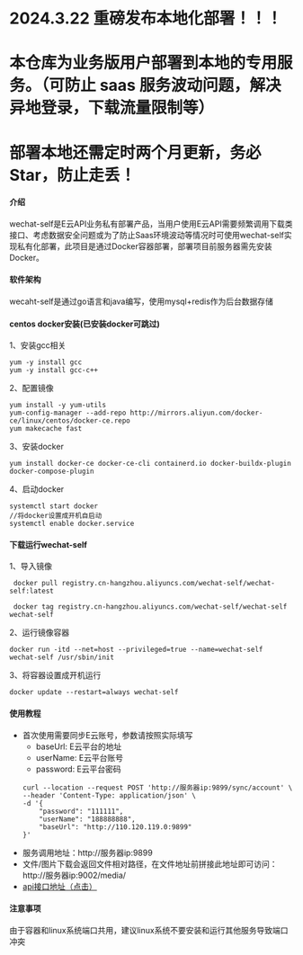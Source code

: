 # 2024.3.22 重磅发布本地化部署！！！
# 本仓库为业务版用户部署到本地的专用服务。（可防止 saas 服务波动问题，解决异地登录，下载流量限制等）
# 部署本地还需定时两个月更新，务必 Star，防止走丢！


#### 介绍
wechat-self是E云API业务私有部署产品，当用户使用E云API需要频繁调用下载类接口、考虑数据安全问题或为了防止Saas环境波动等情况时可使用wechat-self实现私有化部署，此项目是通过Docker容器部署，部署项目前服务器需先安装Docker。

#### 软件架构
wecaht-self是通过go语言和java编写，使用mysql+redis作为后台数据存储


#### centos docker安装(已安装docker可跳过)  


1、安装gcc相关
```
yum -y install gcc
yum -y install gcc-c++
```
2、配置镜像

```
yum install -y yum-utils
yum-config-manager --add-repo http://mirrors.aliyun.com/docker-ce/linux/centos/docker-ce.repo
yum makecache fast
```
3、安装docker

```
yum install docker-ce docker-ce-cli containerd.io docker-buildx-plugin docker-compose-plugin
```
4、启动docker

```
systemctl start docker
//将docker设置成开机自启动
systemctl enable docker.service
```
#### 下载运行wechat-self

1、导入镜像

```
 docker pull registry.cn-hangzhou.aliyuncs.com/wechat-self/wechat-self:latest
 
 docker tag registry.cn-hangzhou.aliyuncs.com/wechat-self/wechat-self wechat-self
```
2、运行镜像容器

```
docker run -itd --net=host --privileged=true --name=wechat-self wechat-self /usr/sbin/init
```
3、将容器设置成开机运行

```
docker update --restart=always wechat-self
```
#### 使用教程
- 首次使用需要同步E云账号，参数请按照实际填写
  - baseUrl: E云平台的地址
  - userName: E云平台账号
  - password: E云平台密码 
  ```shell
  curl --location --request POST 'http://服务器ip:9899/sync/account' \
  --header 'Content-Type: application/json' \
  -d '{
      "password": "111111",
      "userName": "188888888",
      "baseUrl": "http://110.120.119.0:9899"
  }'
  ```
- 服务调用地址：http://服务器ip:9899
- 文件/图片下载会返回文件相对路径，在文件地址前拼接此地址即可访问：http://服务器ip:9002/media/
- [api接口地址（点击）](https://www.wkteam.cn/api-wen-dang2/)

#### 注意事项

由于容器和linux系统端口共用，建议linux系统不要安装和运行其他服务导致端口冲突
